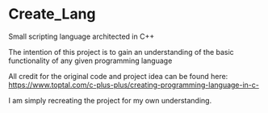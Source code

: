 # Create_Lang
Small scripting language architected in C++

The intention of this project is to gain an understanding of the basic functionality of any given programming language

All credit for the original code and project idea can be found here: https://www.toptal.com/c-plus-plus/creating-programming-language-in-c-

I am simply recreating the project for my own understanding.
